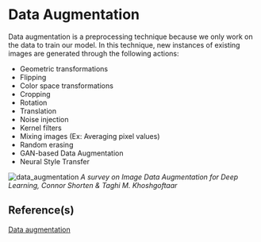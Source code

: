 # Data Augmentation

Data augmentation is a preprocessing technique because we only work on the data to train our model.
In this technique, new instances of existing images are generated through the following actions:

* Geometric transformations
* Flipping
* Color space transformations
* Cropping
* Rotation
* Translation
* Noise injection
* Kernel filters
* Mixing images (Ex: Averaging pixel values)
* Random erasing
* GAN-based Data Augmentation
* Neural Style Transfer

![data_augmentation](../../docs/DataAugmentation.png)
_A survey on Image Data Augmentation for Deep Learning, Connor Shorten & Taghi M. Khoshgoftaar_

## Reference(s)
[Data augmentation](https://journalofbigdata.springeropen.com/articles/10.1186/s40537-019-0197-0)
